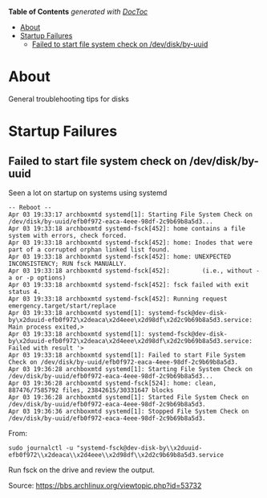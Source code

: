 <!-- START doctoc generated TOC please keep comment here to allow auto update -->
<!-- DON'T EDIT THIS SECTION, INSTEAD RE-RUN doctoc TO UPDATE -->
**Table of Contents**  *generated with [DocToc](https://github.com/thlorenz/doctoc)*

- [About](#about)
- [Startup Failures](#startup-failures)
  - [Failed to start file system check on /dev/disk/by-uuid](#failed-to-start-file-system-check-on-devdiskby-uuid)

<!-- END doctoc generated TOC please keep comment here to allow auto update -->

# About

General troublehooting tips for disks

# Startup Failures

## Failed to start file system check on /dev/disk/by-uuid

Seen a lot on startup on systems using systemd


```
-- Reboot --
Apr 03 19:33:17 archboxmtd systemd[1]: Starting File System Check on /dev/disk/by-uuid/efb0f972-eaca-4eee-98df-2c9b69b8a5d3...
Apr 03 19:33:18 archboxmtd systemd-fsck[452]: home contains a file system with errors, check forced.
Apr 03 19:33:18 archboxmtd systemd-fsck[452]: home: Inodes that were part of a corrupted orphan linked list found.
Apr 03 19:33:18 archboxmtd systemd-fsck[452]: home: UNEXPECTED INCONSISTENCY; RUN fsck MANUALLY.
Apr 03 19:33:18 archboxmtd systemd-fsck[452]:         (i.e., without -a or -p options)
Apr 03 19:33:18 archboxmtd systemd-fsck[452]: fsck failed with exit status 4.
Apr 03 19:33:18 archboxmtd systemd-fsck[452]: Running request emergency.target/start/replace
Apr 03 19:33:18 archboxmtd systemd[1]: systemd-fsck@dev-disk-by\x2duuid-efb0f972\x2deaca\x2d4eee\x2d98df\x2d2c9b69b8a5d3.service: Main process exited,>
Apr 03 19:33:18 archboxmtd systemd[1]: systemd-fsck@dev-disk-by\x2duuid-efb0f972\x2deaca\x2d4eee\x2d98df\x2d2c9b69b8a5d3.service: Failed with result '>
Apr 03 19:33:18 archboxmtd systemd[1]: Failed to start File System Check on /dev/disk/by-uuid/efb0f972-eaca-4eee-98df-2c9b69b8a5d3.
Apr 03 19:36:28 archboxmtd systemd[1]: Starting File System Check on /dev/disk/by-uuid/efb0f972-eaca-4eee-98df-2c9b69b8a5d3...
Apr 03 19:36:28 archboxmtd systemd-fsck[524]: home: clean, 887476/7585792 files, 23842615/30331647 blocks
Apr 03 19:36:28 archboxmtd systemd[1]: Started File System Check on /dev/disk/by-uuid/efb0f972-eaca-4eee-98df-2c9b69b8a5d3.
Apr 03 19:36:36 archboxmtd systemd[1]: Stopped File System Check on /dev/disk/by-uuid/efb0f972-eaca-4eee-98df-2c9b69b8a5d3.
```

From:
```
sudo journalctl -u "systemd-fsck@dev-disk-by\\x2duuid-efb0f972\\x2deaca\\x2d4eee\\x2d98df\\x2d2c9b69b8a5d3.service
```

Run fsck on the drive and review the output.

Source: https://bbs.archlinux.org/viewtopic.php?id=53732
